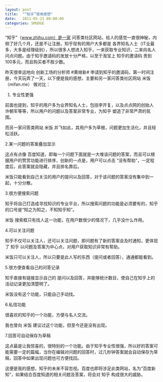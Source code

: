 ```yaml
---
layout: post
title:  "“知乎”使用感想"
date:   2011-05-21 09:00:00
categories: SMUDGE
---
```


“知乎”（www.zhihu.com）是一家 问答类社区网站，给人的感觉一直很神秘，内侧了好几个月，还是不让注册。知乎现有的用户大多都是 各界知名人士（IT业最多，大多是经理级别），所以很多人想进入知乎，一来获取专业知识，二来向名人问点问题。由于知乎邀请码的发放十分严格，以至于淘宝上 知乎的邀请码 贵到100多元，而且购买者不胜少数。



昨天很幸运地向 创新工场的分析师  #黄继新# 申请到知乎的邀请码，第一时间注册，今天玩弄了一天，以下便是我的感想，主要和另一家问答类社区网站 米饭（mifan.me） 做对比：



1. 专业性更强

前面也提到，知乎的用户多为业界知名人士，包括李开复，以及点点网的创始人 许朝军等等，所以用户的问题以及答案非常专业，为知乎 塑造了非常严肃的氛围。

而另一家问答类网站 米饭 并飞如此，其用户多为草根，问题更加生活化，并且轻松活跃。



2.某一问题的答案叠加显示

这点有点像 百度知道，即每一个问题下面就是一大堆该问题的答案，而且可以根据用户的赞赏功能进行排序，创新的一点是，用户可以点击 “没有帮助”，一定程度后，此答案就会隐藏，并且排名靠后。

米饭只能看到自己关注的用户的提问以及回答，对于该问题的答案没有集中到一起，十分分散。



3.很方便搜索问题

知乎将自己打造成寻找知识的专业平台，所以搜索问题的功能是必须要有的，知乎的口号是“知之为知之，不知知乎知”。

米饭 搜索框只有找人这一功能，在用户数很少的情况下，几乎没什么作用。



4.可以关注问题

知乎不仅可以关注人，还可以关注问题，即问题有了新的答案会及时通知，更体现了 知乎 以问题及答案为中心点，对用户获取知识非常有帮助。

米饭只可以关注人，所以只要是此人写的东西（提问或者回答），通通都能看到。



5.很方便查看自己的问答记录

知乎直接有链接显示自己的 提问以及回答，并能够统计数目，使自己在知乎上的活动记录更加清楚明了。

米饭没有这个功能，只能自己手动找。



6.私信功能

很喜欢的知乎的一个功能，方便与名人交流。

我也曾向 米饭 建议过这个功能，但至今还是没有出现。



7.回答可自动保存为草稿

这点最是让我惊喜的，很特别的一个功能。由于知乎专业性很强，所以好的答案可能需要一定的篇幅，当你在编辑对问题的回答时，过几秒钟答案就会自动保存为草稿，回答中如果出现问题也可方便找回。



这便是我的感想，知乎的未来不容忽视。百度也即将涉足此类网站，名为“百度新知”，如果结合百度知道的相关问题及答案，将会对 知乎 构成很大的威胁。